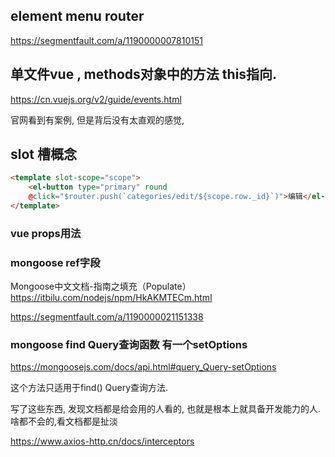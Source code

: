 





## element menu router

https://segmentfault.com/a/1190000007810151


## 单文件vue , methods对象中的方法 this指向.

https://cn.vuejs.org/v2/guide/events.html

官网看到有案例, 但是背后没有太直观的感觉, 

## slot 槽概念

```html
<template slot-scope="scope">
    <el-button type="primary" round 
    @click="$router.push(`categories/edit/${scope.row._id}`)">编辑</el-button>
</template>

```


### vue  props用法

### mongoose ref字段

Mongoose中文文档-指南之填充（Populate）  https://itbilu.com/nodejs/npm/HkAKMTECm.html

https://segmentfault.com/a/1190000021151338


### mongoose find Query查询函数 有一个setOptions

https://mongoosejs.com/docs/api.html#query_Query-setOptions

这个方法只适用于find() Query查询方法.

写了这些东西, 发现文档都是给会用的人看的, 也就是根本上就具备开发能力的人. 啥都不会的,看文档都是扯淡
  

https://www.axios-http.cn/docs/interceptors